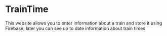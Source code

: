 # TrainTime
This website allows you to enter information about a train and store it using Firebase, later you can see up to date information about train times
